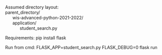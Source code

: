 Assumed directory layout:\
parent_directory/\
&nbsp;&nbsp;&nbsp;&nbsp;&nbsp;&nbsp;wis-advanced-python-2021-2022/\
&nbsp;&nbsp;&nbsp;&nbsp;&nbsp;&nbsp;application/\
&nbsp;&nbsp;&nbsp;&nbsp;&nbsp;&nbsp;&nbsp;&nbsp;&nbsp;&nbsp;&nbsp;&nbsp;student_search.py

Requirements:
pip install flask

Run from cmd:
FLASK_APP=student_search.py FLASK_DEBUG=0  flask run


